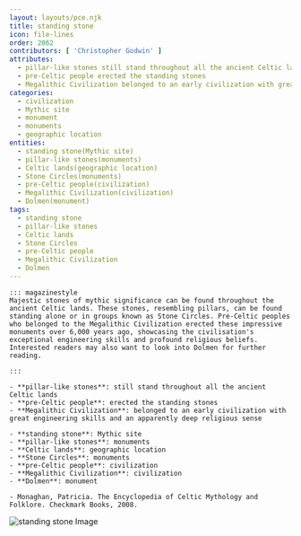 ```yaml
---
layout: layouts/pce.njk
title: standing stone
icon: file-lines
order: 2062
contributors: [ 'Christopher Godwin' ]
attributes:
  - pillar-like stones still stand throughout all the ancient Celtic lands
  - pre-Celtic people erected the standing stones
  - Megalithic Civilization belonged to an early civilization with great engineering skills and an apparently deep religious sense
categories:
  - civilization
  - Mythic site
  - monument
  - monuments
  - geographic location
entities:
  - standing stone(Mythic site)
  - pillar-like stones(monuments)
  - Celtic lands(geographic location)
  - Stone Circles(monuments)
  - pre-Celtic people(civilization)
  - Megalithic Civilization(civilization)
  - Dolmen(monument)
tags:
  - standing stone
  - pillar-like stones
  - Celtic lands
  - Stone Circles
  - pre-Celtic people
  - Megalithic Civilization
  - Dolmen
---
```

``` tab [group1:Info]
::: magazinestyle
Majestic stones of mythic significance can be found throughout the ancient Celtic lands. These stones, resembling pillars, can be found standing alone or in groups known as Stone Circles. Pre-Celtic peoples who belonged to the Megalithic Civilization erected these impressive monuments over 6,000 years ago, showcasing the civilisation's exceptional engineering skills and profound religious beliefs. Interested readers may also want to look into Dolmen for further reading.

:::
```
``` tab [group1:Attributes]
- **pillar-like stones**: still stand throughout all the ancient Celtic lands
- **pre-Celtic people**: erected the standing stones
- **Megalithic Civilization**: belonged to an early civilization with great engineering skills and an apparently deep religious sense
```
``` tab [group1:Entities]
- **standing stone**: Mythic site
- **pillar-like stones**: monuments
- **Celtic lands**: geographic location
- **Stone Circles**: monuments
- **pre-Celtic people**: civilization
- **Megalithic Civilization**: civilization
- **Dolmen**: monument
```
``` tab [group1:Sources]
- Monaghan, Patricia. The Encyclopedia of Celtic Mythology and Folklore. Checkmark Books, 2008.
```
![standing stone Image](https://upload.wikimedia.org/wikipedia/commons/thumb/b/b1/Ballinagree.jpg/1200px-Ballinagree.jpg)
